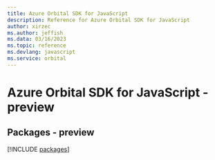 ```yaml
---
title: Azure Orbital SDK for JavaScript
description: Reference for Azure Orbital SDK for JavaScript
author: xirzec
ms.author: jeffish
ms.data: 03/16/2023
ms.topic: reference
ms.devlang: javascript
ms.service: orbital
---
```

# Azure Orbital SDK for JavaScript - preview
## Packages - preview
[!INCLUDE [packages](orbital-index.md)]